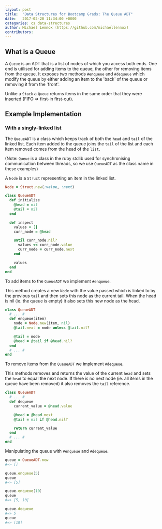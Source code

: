 ```yaml
---
layout: post
title:  "Data Structures for Bootcamp Grads: The Queue ADT"
date:   2017-02-20 11:34:00 +0000
categories: cs data-structures
author: Michael Lennox (https://github.com/michaellennox)
contributors:
---
```


## What is a Queue

A `Queue` is an ADT that is a list of nodes of which you access both ends. One end is utilised for adding items to the queue, the other for removing items from the queue. It exposes two methods `#enqueue` and `#dequeue` which modify the queue by either adding an item to the 'back' of the queue or removing it from the 'front'.

Unlike a `Stack` a `Queue` returns items in the same order that they were inserted (FIFO => first-in first-out).

##  Example Implementation

### With a singly-linked list

The `QueueADT` is a class which keeps track of both the `head` and `tail` of the linked list. Each item added to the queue joins the `tail` of the list and each item removed comes from the head of the `list`.

(Note: `Queue` is a class in the ruby stdlib used for synchronising communication between threads, so we use `QueueADT` as the class name in these examples)

A `Node` is a `Struct` representing an item in the linked list.

~~~ ruby
Node = Struct.new(:value, :next)

class QueueADT
  def initialize
    @head = nil
    @tail = nil
  end

  def inspect
    values = []
    curr_node = @head

    until curr_node.nil?
      values << curr_node.value
      curr_node = curr_node.next
    end

    values
  end
end
~~~

To add items to the `QueueADT` we implement `#enqueue`.

This method creates a new `Node` with the value passed which is linked to by the previous `tail` and then sets this node as the current tail. When the head is nil (ie. the queue is empty) it also sets this new node as the head.

~~~ ruby
class QueueADT
  # ... #
  def enqueue(item)
    node = Node.new(item, nil)
    @tail.next = node unless @tail.nil?

    @tail = node
    @head = @tail if @head.nil?
  end
  # ... #
end
~~~

To remove items from the `QueueADT` we implement `#dequeue`.

This methods removes and returns the value of the current `head` and sets the `head` to equal the next node. If there is no next node (ie. all items in the queue have been removed) it also removes the `tail` reference.

~~~ ruby
class QueueADT
  # ... #
  def dequeue
    current_value = @head.value

    @head = @head.next
    @tail = nil if @head.nil?

    return current_value
  end
  # ... #
end
~~~

Manipulating the queue with `#enqueue` and `#dequeue`.

~~~ ruby
queue = QueueADT.new
#=> []

queue.enqueue(5)
queue
#=> [5]

queue.enqueue(10)
queue
#=> [5, 10]

queue.dequeue
#=> 5
queue
#=> [10]
~~~
